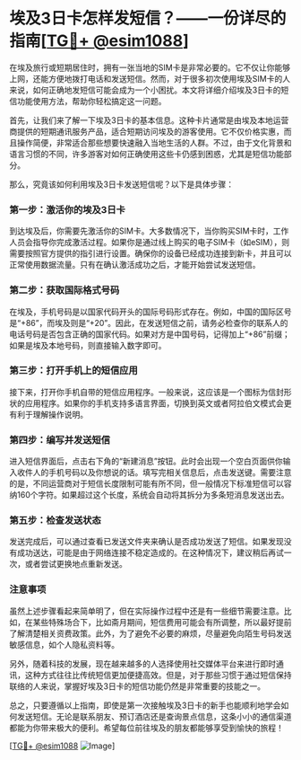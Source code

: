 # 埃及3日卡怎样发短信？——一份详尽的指南[[TG💪+ @esim1088](https://t.me/s/esim1088)]

在埃及旅行或短期居住时，拥有一张当地的SIM卡是非常必要的。它不仅让你能够上网，还能方便地拨打电话和发送短信。然而，对于很多初次使用埃及SIM卡的人来说，如何正确地发短信可能会成为一个小困扰。本文将详细介绍埃及3日卡的短信功能使用方法，帮助你轻松搞定这一问题。

首先，让我们来了解一下埃及3日卡的基本信息。这种卡片通常是由埃及本地运营商提供的短期通讯服务产品，适合短期访问埃及的游客使用。它不仅价格实惠，而且操作简便，非常适合那些想要快速融入当地生活的人群。不过，由于文化背景和语言习惯的不同，许多游客对如何正确使用这些卡仍感到困惑，尤其是短信功能部分。

那么，究竟该如何利用埃及3日卡发送短信呢？以下是具体步骤：

### 第一步：激活你的埃及3日卡

到达埃及后，你需要先激活你的SIM卡。大多数情况下，当你购买SIM卡时，工作人员会指导你完成激活过程。如果你是通过线上购买的电子SIM卡（如eSIM），则需要按照官方提供的指引进行设置。确保你的设备已经成功连接到新卡，并且可以正常使用数据流量。只有在确认激活成功之后，才能开始尝试发送短信。

### 第二步：获取国际格式号码

在埃及，手机号码是以国家代码开头的国际号码形式存在。例如，中国的国际区号是“+86”，而埃及则是“+20”。因此，在发送短信之前，请务必检查你的联系人的电话号码是否包含正确的国家代码。如果对方是中国号码，记得加上“+86”前缀；如果是埃及本地号码，则直接输入数字即可。

### 第三步：打开手机上的短信应用

接下来，打开你手机自带的短信应用程序。一般来说，这应该是一个图标为信封形状的应用程序。如果你的手机支持多语言界面，切换到英文或者阿拉伯文模式会更有利于理解操作说明。

### 第四步：编写并发送短信

进入短信界面后，点击右下角的“新建消息”按钮。此时会出现一个空白页面供你输入收件人的手机号码以及你想说的话。填写完相关信息后，点击发送键。需要注意的是，不同运营商对于短信长度限制可能有所不同，但一般情况下标准短信可以容纳160个字符。如果超过这个长度，系统会自动将其拆分为多条短消息发送出去。

### 第五步：检查发送状态

发送完成后，可以通过查看已发送文件夹来确认是否成功发送了短信。如果发现没有成功送达，可能是由于网络连接不稳定造成的。在这种情况下，建议稍后再试一次，或者尝试更换地点重新发送。

### 注意事项

虽然上述步骤看起来简单明了，但在实际操作过程中还是有一些细节需要注意。比如，在某些特殊场合下，比如斋月期间，短信费用可能会有所调整，所以最好提前了解清楚相关资费政策。此外，为了避免不必要的麻烦，尽量避免向陌生号码发送敏感信息，如个人隐私资料等。

另外，随着科技的发展，现在越来越多的人选择使用社交媒体平台来进行即时通讯，这种方式往往比传统短信更加便捷高效。但是，对于那些习惯于通过短信保持联络的人来说，掌握好埃及3日卡的短信功能仍然是非常重要的技能之一。

总之，只要遵循以上指南，即使是第一次接触埃及3日卡的新手也能顺利地学会如何发送短信。无论是联系朋友、预订酒店还是查询景点信息，这条小小的通信渠道都能为你带来极大的便利。希望每位前往埃及的朋友都能够享受到愉快的旅程！

[[TG💪+ @esim1088](https://t.me/s/esim1088) ![Image](https://i.postimg.cc/4NQfJmqS/Snipaste-2025-05-13-00-14-12.png)]